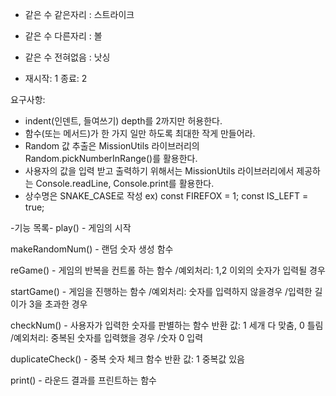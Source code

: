 - 같은 수 같은자리 : 스트라이크
- 같은 수 다른자리 : 볼
- 같은 수 전혀없음 : 낫싱

- 재시작: 1 종료: 2

요구사항:
- indent(인덴트, 들여쓰기) depth를 2까지만 허용한다.
- 함수(또는 메서드)가 한 가지 일만 하도록 최대한 작게 만들어라.
- Random 값 추출은 MissionUtils 라이브러리의 Random.pickNumberInRange()를 활용한다.
- 사용자의 값을 입력 받고 출력하기 위해서는 MissionUtils 라이브러리에서 제공하는 Console.readLine, Console.print를 활용한다.
- 상수명은 SNAKE_CASE로 작성
ex) const FIREFOX = 1;
const IS_LEFT = true;

-기능 목록-
play() - 게임의 시작

makeRandomNum() - 랜덤 숫자 생성 함수

reGame() - 게임의 반복을 컨트롤 하는 함수 
/예외처리: 1,2 이외의 숫자가 입력될 경우

startGame() - 게임을 진행하는 함수
/예외처리: 숫자를 입력하지 않을경우
/입력한 길이가 3을 초과한 경우

checkNum() - 사용자가 입력한 숫자를 판별하는 함수
반환 값: 1 세개 다 맞춤, 0 틀림
/예외처리: 중복된 숫자를 입력했을 경우
/숫자 0 입력

duplicateCheck() - 중복 숫자 체크 함수
반환 값: 1 중복값 있음

print() - 라운드 결과를 프린트하는 함수